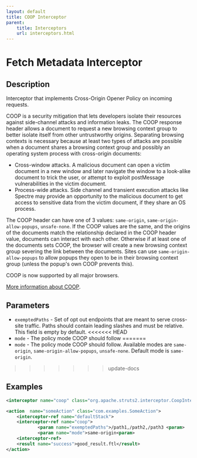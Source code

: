 ```yaml
---
layout: default
title: COOP Interceptor
parent:
    title: Interceptors
    url: interceptors.html
---
```


# Fetch Metadata Interceptor

## Description

Interceptor that implements Cross-Origin Opener Policy on incoming requests.

COOP is a security mitigation that lets developers isolate their resources against side-channel attacks and information leaks. The COOP response header allows a document to request a new browsing context group to better isolate itself from other untrustworthy origins. Separating browsing contexts is necessary because at least two types of attacks are possible when a document shares a browsing context group and possibly an operating system process with cross-origin documents:

- Cross-window attacks. A malicious document can open a victim document in a new window and later navigate the window to a look-alike document to trick the user, or attempt to exploit postMessage vulnerabilities in the victim document.
- Process-wide attacks. Side channel and transient execution attacks like Spectre may provide an opportunity to the malicious document to get access to sensitive data from the victim document, if they share an OS process.

The COOP header can have one of 3 values: `same-origin`, `same-origin-allow-popups`, `unsafe-none`.  If the COOP values are the same, and the origins of the documents match the relationship declared in the COOP header value, documents can interact with each other. Otherwise if at least one of the documents sets COOP, the browser will create a new browsing context group severing the link between the documents. Sites can use `same-origin-allow-popups` to allow popups they open to be in their browsing context group (unless the popup's own COOP prevents this).

COOP is now supported by all major browsers.


[More information about COOP](https://web.dev/why-coop-coep/#coop).

## Parameters

- `exemptedPaths` - Set of opt out endpoints that are meant to serve cross-site traffic. Paths should contain leading slashes and must be relative. This field is empty by default.
<<<<<<< HEAD
- `mode` - The policy mode COOP should follow
=======
- `mode` - The policy mode COOP should follow. Available modes are `same-origin`, `same-origin-allow-popups`, `unsafe-none`. Default mode is `same-origin`.
>>>>>>> update-docs

## Examples

```xml
<interceptor name="coop" class="org.apache.struts2.interceptor.CoopInterceptor"/>

<action  name="someAction" class="com.examples.SomeAction">
    <interceptor-ref name="defaultStack">
    <interceptor-ref name="coop">
            <param name="exemptedPaths">/path1,/path2,/path3 <param>
            <param name="mode">same-origin<param>
    <interceptor-ref>
    <result name="success">good_result.ftl</result>
</action>
```